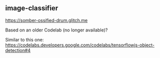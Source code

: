 ## image-classifier

https://somber-ossified-drum.glitch.me

Based on an older Codelab (no longer available)?

Similar to this one: https://codelabs.developers.google.com/codelabs/tensorflowjs-object-detection#4